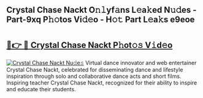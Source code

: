 ## Crystal Chase Nackt O𝚗𝚕yf𝚊ns L𝚎a𝚔ed N𝚞𝚍es - Part-9xq P𝚑𝚘tos Vi𝚍𝚎o - H𝚘𝚝 Part L𝚎a𝚔s e9eoe

# <h2><a href="http://kf22f1u.oniu.top/?m=Crystal+Chase+Nackt">🔗👉 🔴 Crystal Chase Nackt P𝚑ot𝚘𝚜 V𝚒d𝚎o</a></h2>

[![Crystal Chase Nackt Nu𝚍e𝚜](https://i.imgur.com/0qMVB7G.gif)](http://kf22f1u.oniu.top/?m=Crystal+Chase+Nackt)
Virtual dance innovator and web entertainer Crystal Chase Nackt, celebrated for disseminating dance and lifestyle inspiration through solo and collaborative dance acts and short films. Inspiring teacher Crystal Chase Nackt, recognized for their ability to inspire and educate their students.  
